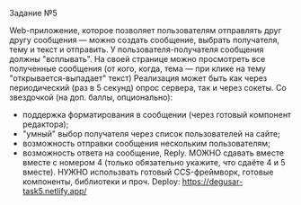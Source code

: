 Задание №5

 Web-приложение, которое позволяет пользователям отправлять друг другу сообщения — можно создать сообщение, выбрать получателя, тему и текст и отправить. У пользователя-получателя сообщения должны "всплывать". На своей странице можно просмотреть все полученные сообщения (от кого, когда, тема — при клике на тему "открывается-выпадает" текст)
Реализация может быть как через периодический (раз в 5 секунд) опрос сервера, так и через сокеты.
Со звездочкой (на доп. баллы, опционально):
* поддержка форматирования в сообщении (через готовый компонент редактора);
* "умный" выбор получателя через список пользователей на сайте;
* возможность отправки сообщения нескольким пользователям;
* возможность ответа на сообщение, Reply.
МОЖНО сдавать вместе вместе с номером 4 (только обязательно укажите, что сдаёте 4 и 5 вместе). 
НУЖНО использвать готовый CCS-фреймворк, готовые компоненты, библиотеки и проч.
Deploy: https://degusar-task5.netlify.app/
